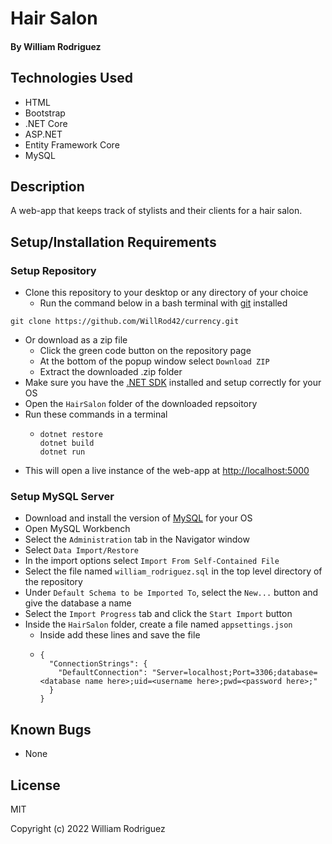# Hair Salon

#### By William Rodriguez

## Technologies Used

* HTML
* Bootstrap
* .NET Core
* ASP.NET
* Entity Framework Core
* MySQL

## Description

A web-app that keeps track of stylists and their clients for a hair salon.

## Setup/Installation Requirements

### Setup Repository
* Clone this repository to your desktop or any directory of your choice
  * Run the command below in a bash terminal with [git](https://github.com/git-guides/install-git) installed
```
git clone https://github.com/WillRod42/currency.git
```
* Or download as a zip file
  * Click the green code button on the repository page
  * At the bottom of the popup window select `Download ZIP`
  * Extract the downloaded .zip folder
* Make sure you have the [.NET SDK](https://dotnet.microsoft.com/en-us/download/dotnet) installed and setup correctly for your OS
* Open the `HairSalon` folder of the downloaded repsoitory
* Run these commands in a terminal
  * ```
    dotnet restore
    dotnet build
    dotnet run
    ```
* This will open a live instance of the web-app at [http://localhost:5000](http://localhost:5000)

### Setup MySQL Server
* Download and install the version of [MySQL](https://dev.mysql.com/downloads/mysql/) for your OS
* Open MySQL Workbench
* Select the `Administration` tab in the Navigator window
* Select `Data Import/Restore`
* In the import options select `Import From Self-Contained File`
* Select the file named `william_rodriguez.sql` in the top level directory of the repository
* Under `Default Schema to be Imported To`, select the `New...` button and give the database a name
* Select the `Import Progress` tab and click the `Start Import` button
* Inside the `HairSalon` folder, create a file named `appsettings.json`
  * Inside add these lines and save the file
  * ```
    {
      "ConnectionStrings": {
        "DefaultConnection": "Server=localhost;Port=3306;database=<database name here>;uid=<username here>;pwd=<password here>;"
      }
    }
    ```

## Known Bugs

* None

## License

MIT

Copyright (c) 2022 William Rodriguez